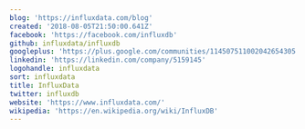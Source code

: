 ```yaml
---
blog: 'https://influxdata.com/blog'
created: '2018-08-05T21:50:00.641Z'
facebook: 'https://facebook.com/influxdb'
github: influxdata/influxdb
googleplus: 'https://plus.google.com/communities/114507511002042654305'
linkedin: 'https://linkedin.com/company/5159145'
logohandle: influxdata
sort: influxdata
title: InfluxData
twitter: influxdb
website: 'https://www.influxdata.com/'
wikipedia: 'https://en.wikipedia.org/wiki/InfluxDB'
---
```

